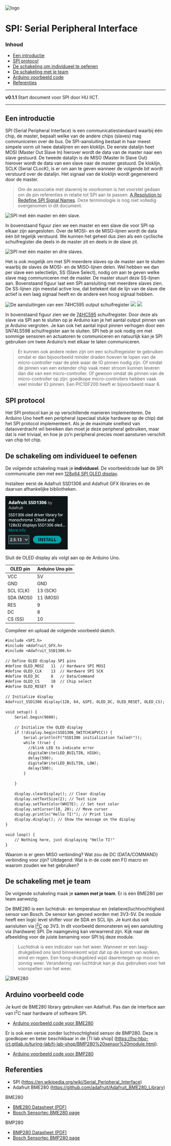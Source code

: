 ![logo](../SPI/img/SPI_basic_operation,_single_Main_&_Sub.svg) [](logo-id)

# SPI: Serial Peripheral Interface[](title-id) <!-- omit in toc -->

### Inhoud[](toc-id) <!-- omit in toc -->

- [Een introductie](#een-introductie)
- [SPI protocol](#spi-protocol)
- [De schakeling om individueel te oefenen](#de-schakeling-om-individueel-te-oefenen)
- [De schakeling met je team](#de-schakeling-met-je-team)
- [Arduino voorbeeld code](#arduino-voorbeeld-code)
- [Referenties](#referenties)

---

**v0.1.1 [](version-id)** Start document voor SPI door HU IICT[](author-id).

---

## Een introductie

SPI (Serial Peripheral Interface) is een communicatiestandaard waarbij één chip, de master, bepaalt welke van de andere chips (slaves) mag communiceren over de bus. De SPI-aansluiting bestaat in haar meest simpele vorm uit twee datalijnen en een kloklijn. De eerste datalijn heet MOSI (Master Out Slave In) hierover wordt de data van de master naar een slave gestuurd. De tweede datalijn is de MISO (Master In Slave Out) hierover wordt de data van een slave naar de master gestuurd. De kloklijn, SCLK (Serial CLocK), is er om aan te geven wanneer de volgende bit wordt verstuurd over de datalijn. Het signaal van de kloklijn wordt gegenereerd door de master.

> Om de associatie met slavernij te voorkomen is het voorstel gedaan om de pin referenties in relatie tot SPI aan te passen. [A Resolution to Redefine SPI Signal Names](<https://www.oshwa.org/a-resolution-to-redefine-spi-signal-names/>). Deze terminologie is nog niet volledig overgenomen in dit document.

![SPI met één master en één slave.](../SPI/img/SPI_master_slave.png)

In bovenstaand figuur zien we een master en een slave die voor SPI op elkaar zijn aangesloten. Over de MOSI- en de MISO-lijnen wordt de data één bit tegelijk verstuurd. We kunnen het geheel dus zien als een cyclische schuifregister die deels in de master zit en deels in de slave zit.

![SPI met één master en drie slaves.](../SPI/img/SPI_three_slaves.png)

Het is ook mogelijk om met SPI meerdere slaves op de master aan te sluiten waarbij de slaves de MOSI- en de MISO-lijnen delen. Wel hebben we dan per slave een selectielijn, SS (Slave Select), nodig om aan te geven welke slave mag communiceren met de master. De master stuurt deze SS-lijnen aan. Bovenstaand figuur laat een SPI aansluiting met meerdere slaves zien. De SS-lijnen zijn meestal active low, dat betekent dat de lijn van de slave die actief is een laag signaal heeft en de andere een hoog signaal hebben.

![De aansluitingen van een 74HC595 output schuifregister](../SPI/img/74HC595_intern.png)  ![](../SPI/img/74HC595.png) ![](../SPI/img/74HC595_img.png)

In bovenstaand figuur zien we de [74HC595](../../elektronische-componenten/ic/74HC595/README.md) schuifregister. Door deze als slave via SPI aan te sluiten op je Arduino kan je het aantal output pinnen van je Arduino vergroten. Je kan ook het aantal input pinnen verhogen door een SN74LS598 schuifregister aan te sluiten. SPI heb je ook nodig om met sommige sensoren en actuatoren te communiceren en natuurlijk kan je SPI gebruiken om twee Arduino’s met elkaar te laten communiceren.

> Er kunnen ook andere reden zijn om een schuifregeister te gebruiken omdat er dan bijvoorbeeld minder draden hoeven te lopen van de micro-controller naar de plek waar de IO pinnen nodig zijn. Of omdat de pinnen van een extender chip vaak meer stroom kunnen leveren dan die van een micro-controller. Of gewoon omdat de pinnen van de micro-controller op zijn: goedkope micro-controllers hebben vaak veel minder IO pinnen. Een PIC10F200 heeft er bijvoorbeeld maar 6.

## SPI protocol

Het SPI protocol kan je op verschillende manieren implementeren. De Arduino Uno heeft een peripheral (speciaal stukje hardware op de chip) dat het SPI protocol implementeert. Als je de maximale snelheid van dataoverdracht wil bereiken dan moet je deze peripheral gebruiken, maar dat is niet triviaal, en hoe je zo’n peripheral precies moet aansturen verschilt van chip tot chip.

## De schakeling om individueel te oefenen

De volgende schakeling maak je **individueel**. De voorbeeldcode laat de SPI communicatie zien met een [128x64 SPI OLED display](https://hu-hbo-ict.gitlab.io/turing-lab/ti-lab-shop/oled%20spi%20128%20x%2064.html).

Installeer eerst de Adafruit SSD1306 and Adafruit GFX libraries en de daarvan afhankelijke bibliotheken.

![Voorbeeld SSD1306](./img/SSD1306.png)

Sluit de OLED display als volgt aan op de Arduino Uno.

| OLED pin | Arduino Uno pin|
| --- | --- |
| VCC | 5V |
| GND | GND |
| SCL (CLK) | 13 (SCK) |
| SDA (MOSI) | 11 (MOSI) |
| RES | 9 |
| DC | 8 |
| CS (SS) | 10 |

Compileer en upload de volgende voorbeeld sketch.

```Arduino
#include <SPI.h>
#include <Adafruit_GFX.h>
#include <Adafruit_SSD1306.h>

// Define OLED display SPI pins
#define OLED_MOSI   11  // Hardware SPI MOSI
#define OLED_CLK    13  // Hardware SPI SCK
#define OLED_DC     8   // Data/Command
#define OLED_CS     10  // Chip select
#define OLED_RESET  9

// Initialize display
Adafruit_SSD1306 display(128, 64, &SPI, OLED_DC, OLED_RESET, OLED_CS);

void setup() {
    Serial.begin(9600);

    // Initialize the OLED display
    if (!display.begin(SSD1306_SWITCHCAPVCC)) {
        Serial.println(F("SSD1306 initialization failed!"));
        while (true) {
          //blink LED to indicate error
          digitalWrite(LED_BUILTIN, HIGH);
          delay(500);
          digitalWrite(LED_BUILTIN, LOW);
          delay(500);
        }

    }

    display.clearDisplay(); // Clear display
    display.setTextSize(2); // Text size
    display.setTextColor(WHITE); // Set text color
    display.setCursor(10, 20); // Move cursor
    display.println("Hello TI!"); // Print line
    display.display(); // Show the message on the display
}

void loop() {
    // Nothing here, just displaying "Hello TI!"
}

```

Waarom is er geen MISO verbinding? Wat zou de DC (DATA/COMMAND) verbinding voor zijn? Uitdagend: Wat is in de code een F() macro en waarom zouden we het gebruiken?


## De schakeling met je team

De volgende schakeling maak je **samen met je team**. Er is één  BME280 per team aanwezig.

De BME280 is een luchtdruk- en temperatuur en (relatieve)luchtvochtigheid sensor van Bosch. De sensor kan gevoed worden met 3V3-5V. De module heeft een logic level shifter voor de SDA en SCL lijn. Je kunt dus ook aansluiten via [I<sup>2</sup>C](../I2C/README.md) op 3V3. In dit voorbeeld demonsteren wij een aansluiting via (hardware) SPI. De naamgeving kan verwarrend zijn. Kijk naar de afbeelding voor de juiste benaming voor SPI bij deze module.

> Luchtdruk is een indicator van het weer. Wanneer er een laag-drukgebied ons land binnenkomt wijst dat op de komst van wolken, wind en regen. Een hoog-drukgebied wijst daarentegen op mooi en zonnig weer. Verandering van luchtdruk kan je dus gebruiken voor het voorspellen van het weer.

![BME280](../SPI/img/BME280_bb.png)

## Arduino voorbeeld code

Je kunt de BME280 library gebruiken van Adafruit. Pas dan de interface aan van I<sup>2</sup>C naar hardware of software SPI.

- [Arduino voorbeeld code voor BME280](../SPI/files/bme280test/bme280test.ino)

Er is ook een versie zonder luchtvochtigheid sensor de BMP280. Deze is goedkoper en beter beschikbaar in de [TI lab shop] (<https://hu-hbo-ict.gitlab.io/turing-lab/ti-lab-shop/BMP280%20sensor%20module.html>).

- [Arduino voorbeeld code voor BMP280](../SPI/files/bmp280test/bmp280test.ino)

## Referenties

- SPI (<https://en.wikipedia.org/wiki/Serial_Peripheral_Interface>)
- Adafruit BME280 (<https://github.com/adafruit/Adafruit_BME280_Library>)

BME280

- [BME280 Datasheet (PDF)](./files/bst-bme280-ds002.pdf)
- [Bosch Sensortec BME280 page](https://www.bosch-sensortec.com/products/environmental-sensors/humidity-sensors-bme280/)

BMP280

- [BMP280 Datasheet (PDF)](./files/bst-bmp280-ds001.pdf)
- [Bosch Sensortec BMP280 page](https://www.bosch-sensortec.com/products/environmental-sensors/pressure-sensors/bmp280/)
